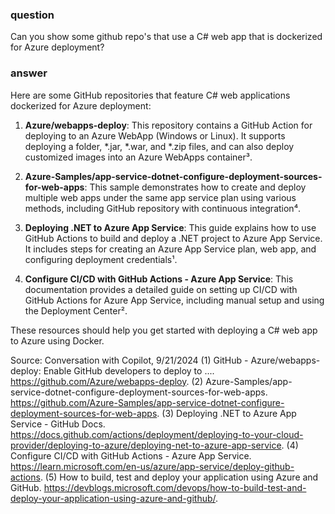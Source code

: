 ### question
Can you show some github repo's that use a C# web app that is dockerized for Azure deployment?

### answer
Here are some GitHub repositories that feature C# web applications dockerized for Azure deployment:

1. **Azure/webapps-deploy**: This repository contains a GitHub Action for deploying to an Azure WebApp (Windows or Linux). It supports deploying a folder, *.jar, *.war, and *.zip files, and can also deploy customized images into an Azure WebApps container³.

2. **Azure-Samples/app-service-dotnet-configure-deployment-sources-for-web-apps**: This sample demonstrates how to create and deploy multiple web apps under the same app service plan using various methods, including GitHub repository with continuous integration⁴.

3. **Deploying .NET to Azure App Service**: This guide explains how to use GitHub Actions to build and deploy a .NET project to Azure App Service. It includes steps for creating an Azure App Service plan, web app, and configuring deployment credentials¹.

4. **Configure CI/CD with GitHub Actions - Azure App Service**: This documentation provides a detailed guide on setting up CI/CD with GitHub Actions for Azure App Service, including manual setup and using the Deployment Center².

These resources should help you get started with deploying a C# web app to Azure using Docker.

Source: Conversation with Copilot, 9/21/2024
(1) GitHub - Azure/webapps-deploy: Enable GitHub developers to deploy to .... https://github.com/Azure/webapps-deploy.
(2) Azure-Samples/app-service-dotnet-configure-deployment-sources-for-web-apps. https://github.com/Azure-Samples/app-service-dotnet-configure-deployment-sources-for-web-apps.
(3) Deploying .NET to Azure App Service - GitHub Docs. https://docs.github.com/actions/deployment/deploying-to-your-cloud-provider/deploying-to-azure/deploying-net-to-azure-app-service.
(4) Configure CI/CD with GitHub Actions - Azure App Service. https://learn.microsoft.com/en-us/azure/app-service/deploy-github-actions.
(5) How to build, test and deploy your application using Azure and GitHub. https://devblogs.microsoft.com/devops/how-to-build-test-and-deploy-your-application-using-azure-and-github/.
